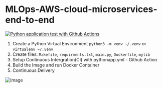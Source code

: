 # MLOps-AWS-cloud-microservices-end-to-end

[![Python application test with Github Actions](https://github.com/TranLuongBang/MLOps-AWS-cloud-microservices-end-to-end/actions/workflows/pythonapp.yml/badge.svg)](https://github.com/TranLuongBang/MLOps-AWS-cloud-microservices-end-to-end/actions/workflows/pythonapp.yml)

1. Create a Python Virtual Environment `python3 -m venv ~/.venv` or `virtualenv ~/.venv`
2. Create files: `Makefile`, `requirments.txt`, `main.py`, `Dockerfile`, `mylib`
3. Setup Continuous Intergration(CI) with pythonapp.yml - Github Action
4. Build the Image and run Docker Container
5. Continuous Delivery

![image](https://user-images.githubusercontent.com/18412307/200442365-80468ea9-93b6-4e4a-970e-b27f777f438b.png)

